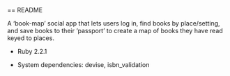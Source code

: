 == README

A ‘book-map’ social app that lets users log in, find books by place/setting, and save books to their ‘passport’ to create a map of books they have read keyed to places. 

* Ruby 2.2.1

* System dependencies: devise, isbn_validation


